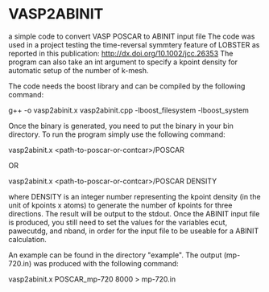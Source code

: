 # VASP2ABINIT
a simple code to convert VASP POSCAR to ABINIT input file
The code was used in a project testing the time-reversal symmtery feature of LOBSTER as reported in this publication:
http://dx.doi.org/10.1002/jcc.26353
The program can also take an int argument to specify a kpoint density for automatic setup of the number of k-mesh.

The code needs the boost library and can be compiled by the following command:

g++ -o vasp2abinit.x vasp2abinit.cpp -lboost_filesystem  -lboost_system

Once the binary is generated, you need to put the binary in your bin directory. To run the program simply use the following command:

vasp2abinit.x \<path-to-poscar-or-contcar\>/POSCAR

OR 

vasp2abinit.x \<path-to-poscar-or-contcar\>/POSCAR DENSITY

where DENSITY is an integer number representing the kpoint density (in the unit of kpoints x atoms) to generate the number of kpoints for three directions.
The result will be output to the stdout. Once the ABINIT input file is produced, you still need to set the values for the variables ecut, pawecutdg, and nband, 
in order for the input file to be useable for a ABINIT calculation.

An example can be found in the directory "example". The output (mp-720.in) was produced with the following command:

vasp2abinit.x POSCAR_mp-720 8000 > mp-720.in
